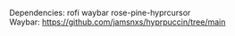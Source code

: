 Dependencies:
rofi
waybar
rose-pine-hyprcursor
</br>
Waybar: https://github.com/jamsnxs/hyprpuccin/tree/main
